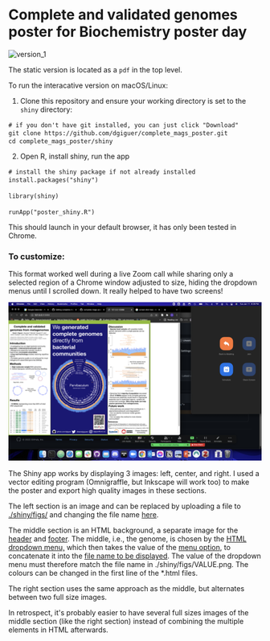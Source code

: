 # Complete and validated genomes poster for Biochemistry poster day

![version_1](final_static.png)

The static version is located as a `pdf` in the top level. 

To run the interacative version on macOS/Linux: 

1) Clone this repository and ensure your working directory is set to the `shiny` directory: 

```
# if you don't have git installed, you can just click "Download"
git clone https://github.com/dgiguer/complete_mags_poster.git
cd complete_mags_poster/shiny
```

2) Open R, install shiny, run the app

```
# install the shiny package if not already installed
install.packages("shiny")

library(shiny)

runApp("poster_shiny.R")
```

This should launch in your default browser, it has only been tested in Chrome. 

### To customize: 

This format worked well during a live Zoom call while sharing only a selected region of a Chrome window adjusted to size, hiding the dropdown menus until I scrolled down. It really helped to have two screens!

![example](./shiny/figs/screenshot_example.png)

The Shiny app works by displaying 3 images: left, center, and right. I used a vector editing program (Omnigraffle, but Inkscape will work too) to make the poster and export high quality images in these sections. 

The left section is an image and can be replaced by uploading a file to [./shiny/figs/](./shiny/figs) and changing the file name [here](https://github.com/dgiguer/complete-mags-poster/blob/40cdf34699fc73c23cc5ae684fc3d846cb4a07ca/shiny/left.html#L3). 

The middle section is an HTML background, a separate image for the [header](https://github.com/dgiguer/complete-mags-poster/blob/40cdf34699fc73c23cc5ae684fc3d846cb4a07ca/shiny/middle.html#L1) and [footer](https://github.com/dgiguer/complete-mags-poster/blob/40cdf34699fc73c23cc5ae684fc3d846cb4a07ca/shiny/middle.html#L9). The middle, i.e., the genome, is chosen by the [HTML dropdown menu,](https://github.com/dgiguer/complete-mags-poster/blob/40cdf34699fc73c23cc5ae684fc3d846cb4a07ca/shiny/middle.html#L14) which then takes the value of the [menu option](https://github.com/dgiguer/complete-mags-poster/blob/40cdf34699fc73c23cc5ae684fc3d846cb4a07ca/shiny/middle.html#L15), to concatenate it into the [file name to be displayed](https://github.com/dgiguer/complete-mags-poster/blob/40cdf34699fc73c23cc5ae684fc3d846cb4a07ca/shiny/poster_shiny.R#L22). The value of the dropdown menu must therefore match the file name in ./shiny/figs/VALUE.png. The colours can be changed in the first line of the *.html files. 

The right section uses the same approach as the middle, but alternates between two full size images. 

In retrospect, it's probably easier to have several full sizes images of the middle section (like the right section) instead of combining the multiple elements in HTML afterwards.

